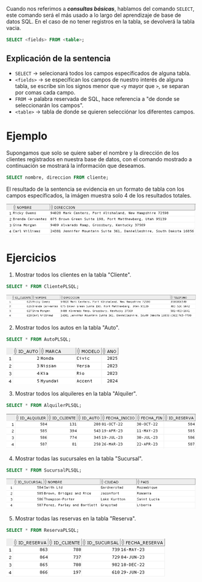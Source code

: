 Cuando nos referimos a ***consultas básicas***, hablamos del comando `SELECT`, este comando será el más usado a lo largo del aprendizaje de base de datos SQL. En el caso de no tener registros en la tabla, se devolverá la tabla vacia.

```sql
SELECT <fields> FROM <table>;
```

## Explicación de la sentencia

* `SELECT` $\rightarrow$ selecionará todos los campos específicados de alguna tabla.
* `<fields>` $\rightarrow$ se específican los campos de nuestro interés de alguna tabla, se escribe sin los signos menor que `<`y mayor que `>`, se separan por comas cada campo.
* `FROM` $\rightarrow$ palabra reservada de SQL, hace referencia a "de donde se seleccionarán los campos".
* `<table>` $\rightarrow$ tabla de donde se quieren selecciónar los diferentes campos.

# Ejemplo

Supongamos que solo se quiere saber el nombre y la dirección de los clientes registrados en nuestra base de datos, con el comando mostrado a continuación se mostrará la información que deseamos.

```sql
SELECT nombre, direccion FROM cliente;
```

El resultado de la sentencia se evidencia en un formato de tabla con los campos específicados, la imágen muestra solo 4 de los resultados totales.

![Ejemplificación del comando SELECT](../Screenshots/example%20SELECT.png)
# Ejercicios

1. Mostrar todos los clientes en la tabla "Cliente".

```sql
SELECT * FROM ClientePLSQL;
```

![SELECT cliente](../Screenshots/all%20for%20cliente.png)

2. Mostrar todos los autos en la tabla "Auto".

```sql
SELECT * FROM AutoPLSQL;
```

![SELECT cliente](../Screenshots/all%20for%20auto.png)

3. Mostrar todos los alquileres en la tabla "Alquiler".

```sql
SELECT * FROM AlquilerPLSQL;
```

![SELECT cliente](../Screenshots/all%20for%20alquiler.png)


4. Mostrar todas las sucursales en la tabla "Sucursal".

```sql
SELECT * FROM SucursalPLSQL;
```

![SELECT cliente](../Screenshots/all%20for%20sucursal.png)


5. Mostrar todas las reservas en la tabla "Reserva".

```sql
SELECT * FROM ReservaPLSQL;
```

 ![SELECT cliente](../Screenshots/all%20for%20reserva.png)
  
